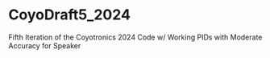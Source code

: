 # CoyoDraft5_2024
Fifth Iteration of the Coyotronics 2024 Code w/ Working PIDs with Moderate Accuracy for Speaker
